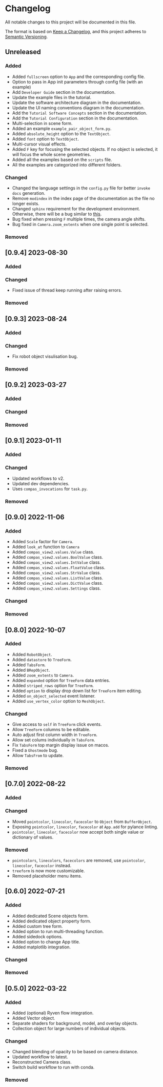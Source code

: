 # Changelog

All notable changes to this project will be documented in this file.

The format is based on [Keep a Changelog](https://keepachangelog.com/en/1.0.0/),
and this project adheres to [Semantic Versioning](https://semver.org/spec/v2.0.0.html).

## Unreleased

### Added
* Added `fullscreen` option to `App` and the corresponding config file.
* Option to pass in App init parameters through config file (with an example)
* Add `Developer Guide` section in the documentation.
* Update the example files in the tutorial.
* Update the software architecture diagram in the documentation.
* Update the UI naming conventions diagram in the documentation.
* Add the `Tutorial Software Concepts` section in the documentation.
* Add the `Tutorial Configuration` section in the documentation.
* Multi-selection in scene form.
* Added an example `example_pair_object_form.py`.
* Added `absolute_height` option to the `TextObject`.
* Added `font` option to `TextObject`.
* Multi-cursor visual effects.
* Added `F` key for focusing the selected objects. If no object is selected, it will focus the whole scene geometries.
* Added all the examples based on the `scripts` file.
* All the examples are categorized into different folders.

### Changed

* Changed the language settings in the `config.py` file for better `invoke docs` generation.
* Remove `modindex` in the index page of the documentation as the file no longer exists.
* Changed `sphinx` requirement for the development environment. Otherwise, there will be a bug similar to [this](https://github.com/compas-dev/sphinx_compas_theme/issues/20).
* Bug fixed when pressing `F` multiple times, the camera angle shifts.
* Bug fixed in `Camera.zoom_extents` when one single point is selected.
### Removed


## [0.9.4] 2023-08-30

### Added

### Changed

* Fixed issue of thread keep running after raising errors.

### Removed


## [0.9.3] 2023-08-24

### Added

### Changed

* Fix robot object visulisation bug.

### Removed


## [0.9.2] 2023-03-27

### Added

### Changed

### Removed


## [0.9.1] 2023-01-11

### Added

### Changed

* Updated workflows to v2.
* Updated dev dependencies.
* Uses `compas_invocations` for `task.py`.

### Removed


## [0.9.0] 2022-11-06

### Added

* Added `Scale` factor for `Camera`.
* Added `look_at` function to `Camera`
* Added `compas_view2.values.Value` class.
* Added `compas_view2.values.BoolValue` class.
* Added `compas_view2.values.IntValue` class.
* Added `compas_view2.values.FloatValue` class.
* Added `compas_view2.values.StrValue` class.
* Added `compas_view2.values.ListValue` class.
* Added `compas_view2.values.DictValue` class.
* Added `compas_view2.values.Settings` class.

### Changed

### Removed


## [0.8.0] 2022-10-07

### Added

* Added `RobotObject`.
* Added `datastore` to `TreeForm`.
* Added `TabsForm`.
* Added `BRepObject`.
* Added `zoom_extents` to `Camera`.
* Added `expanded` option for `TreeForm` data entries.
* Added `striped_rows` option for `TreeForm`.
* Added `option` to display drop down list for `TreeForm` item editing.
* Added `on_object_selected` event listener.
* Added `use_vertex_color` option to `MeshObject`.

### Changed

* Give access to `self` in `TreeForm` click events.
* Allow `TreeForm` columns to be editable.
* Auto adjust first column width in `TreeForm`.
* Allow set colums individually in `TabsForm`.
* Fix `TabsForm` top margin display issue on macos.
* Fixed a `Ghostmode` bug.
* Allow `TabsFrom` to update.

### Removed


## [0.7.0] 2022-08-22

### Added

### Changed

* Moved `pointcolor`, `linecolor`, `facecolor` to `Object` from `BufferObject`.
* Exposing `pointcolor`, `linecolor`, `facecolor` at `App.add` for pylance linting.
* `pointcolor`, `linecolor`, `facecolor` now accept both single value or dictionary of values.

### Removed

* `pointcolors`, `linecolors`, `facecolors` are removed, use `pointcolor`, `linecolor`, `facecolor` instead.
* `treeform` is now more customizable.
* Removed placeholder menu items.

## [0.6.0] 2022-07-21

### Added

* Added dedicated Scene objects form.
* Added dedicated object property form.
* Added custom tree form.
* Added option to run multi-threading function.
* Added sidedock options.
* Added option to change App title.
* Added matplotlib integration.

### Changed

### Removed


## [0.5.0] 2022-03-22

### Added

* Added (optional) Ryven flow integration.
* Added Vector object.
* Separate shaders for background, model, and overlay objects.
* Collection object for large numbers of individual objects.

### Changed

* Changed blending of opacity to be based on camera distance.
* Updated workflow to latest.
* Reconstructed Camera class.
* Switch build workflow to run with conda.

### Removed
